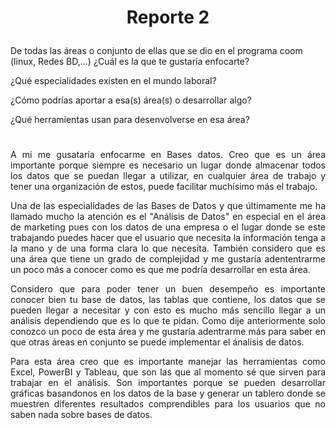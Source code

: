 # <p align="center">Reporte 2</p>

De todas las áreas o conjunto de ellas que se dio en el programa coom (linux, Redes BD,...) ¿Cuál es la que te gustaría enfocarte?

¿Qué especialidades existen en el mundo laboral?

¿Cómo podrías aportar a esa(s) área(s) o desarrollar algo?

¿Qué herramientas usan para desenvolverse en esa área?

#

<div style="text-align: justify;">

A mi me gusataría enfocarme en Bases datos. Creo que es un área importante porque siempre es necesario un lugar donde almacenar todos los datos que se puedan llegar a utilizar, en cualquier área de trabajo y tener una organización de estos, puede facilitar muchísimo más el trabajo. 

Una de las especialidades de las Bases de Datos y que últimamente me ha llamado mucho la atención es el "Análisis de Datos" en especial en el área de marketing pues con los datos de una empresa o el lugar donde se este trabajando puedes hacer que el usuario que necesita la información tenga a la mano y de una forma clara lo que necesita. También considero que es una área que tiene un grado de complejidad y me gustaría adententrarme un poco más a conocer como es que me podría desarrollar en esta área. 

Considero que para poder tener un buen desempeño es importante conocer bien tu base de datos, las tablas que contiene, los datos que se pueden llegar a necesitar y con esto es mucho más sencillo llegar a un análisis dependiendo que es lo que te pidan. Como dije anteriormente solo conozco un poco de esta área y me gustaría adentrarme más para saber en que otras áreas en conjunto se puede implementar el ánalisis de datos. 

Para esta área creo que es importante manejar las herramientas como Excel, PowerBI y Tableau, que son las que al momento sé que sirven para trabajar en el análisis. Son importantes porque se pueden desarrollar gráficas basandonos en los datos de la base y generar un tablero donde se muestren diferentes resultados comprendibles para los usuarios que no saben nada sobre bases de datos. 

</div>  